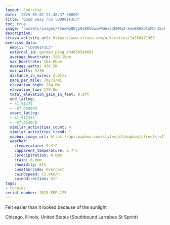 ```yaml
---
layout: Exercise
date: '2025-05-02 21:48:37 +0000'
title: "Good easy run \U0001F3C3"
toc: true
image: "/assets/images/F3ewNp8Njp0zKK65wceWdezs3hWMa2-kewEKHZdlsMU-1536x2048.jpg.jpeg"
description:
strava_activity_url: https://www.strava.com/activities/14358471363
exercise_data:
  emoji: "\U0001F3C3"
  external_id: garmin_ping_434856549097
  average_heartrate: 150.1bpm
  max_heartrate: 164.0bpm
  average_watts: 434.5W
  max_watts: 523W
  distance_in_miles: 2.01mi
  pace_per_mile: 7m27s/mi
  elevation_high: 184.0m
  elevation_low: 179.8m
  total_elevation_gain_in_feet: 9.8ft
  end_latlng:
  - 41.91376
  - -87.650848
  start_latlng:
  - 41.912335
  - -87.653078
  similar_activities_count: 4
  similar_activities_trend: 1
  mapbox_image_url: https://api.mapbox.com/styles/v1/mapbox/streets-v11/static/path-5+787af2-1.0(wly~Ftw~uO%5DB_%40HY%3F%5BGw%40Hs%40E%7BC%3F_CLeCBi%40HCCEu%40Ie%40A%5DQ%5DIs%40C%7BBDwBAoFD_BAiCACGEEWBeDG%7BACEEC_AJa%40IQAqENa%40F%5DAWHk%40Ae%40E%5BD%5DPy%40H_%40%3Fc%40UEECOCm%40BwAG%7BA%3FgCCs%40%3FsE%40QFOLONI%60%40%40t%40Gr%40%40h%40El%40Aj%40%40%5EEfA%40fBIbAAXCJED%3FJDvAAnABt%40GpA%40v%40CV%40d%40CdABnGS%60A%40rBGJBBNCvADvAIpDF~AAb%40B%7C%40%3Fl%40Ed%40Fp%40%3F%60%40DzAAnBGv%40BR%3Ft%40),pin-s-s+e5b22e(-87.65323,41.91452),pin-s-f+89ae00(-87.64896,41.913780000000024)/auto/800x800?access_token=pk.eyJ1Ijoiam9zaGJlY2ttYW4iLCJhIjoiY205eWR2aDd1MWZ6djJrbXc4a3M0bWZleiJ9.XiG9OWkNcZk2QzjJbxLB4A
  weather:
    :temperature: 9.3°C
    :apparent_temperature: 6.7°C
    :precipitation: 0.0mm
    :rain: 0.0mm
    :humidity: 81%
    :weathercode: Overcast
    :windspeed: 11.4km/h
    :winddirection: 41°
tags:
- running
serial_number: 2025.ERE.125
---
```

Felt easier than it looked because of the sunlight

Chicago, Illinois, United States (Southbound Larrabee St Sprint)
